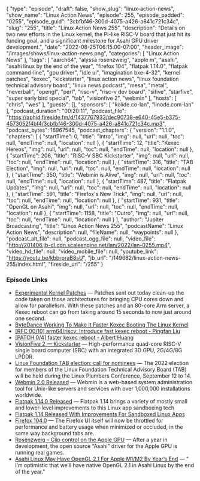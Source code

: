 {
  "type": "episode",
  "draft": false,
  "show_slug": "linux-action-news",
  "show_name": "Linux Action News",
  "episode": 255,
  "episode_padded": "0255",
  "episode_guid": "3cbfbf46-300d-4075-a426-a841c721c34c",
  "slug": "255",
  "title": "Linux Action News 255",
  "description": "Details on two new efforts in the Linux kernel, the Pi-like RISC-V board that just hit its funding goal, and a significant milestone for Asahi GPU driver development.",
  "date": "2022-08-25T06:15:00-07:00",
  "header_image": "/images/shows/linux-action-news.png",
  "categories": [
    "Linux Action News"
  ],
  "tags": [
    "aarch64",
    "alyssa rosenzweig",
    "apple m",
    "asahi",
    "asahi linux by the end of the year",
    "firefox 104",
    "flatpak 1.14.0",
    "flatpak command-line",
    "gpu driver",
    "idle ui",
    "imagination bxe-4-32",
    "kernel patches",
    "kexec",
    "kickstarter",
    "linux action news",
    "linux foundation technical advisory board",
    "linux news podcast",
    "mesa",
    "metal",
    "neverball",
    "opengl",
    "perl",
    "risc-v",
    "risc-v dev board",
    "sifive",
    "starfive",
    "super early bird special",
    "tab",
    "visionfive 2",
    "webmin"
  ],
  "hosts": [
    "chris",
    "wes"
  ],
  "guests": [],
  "sponsors": [
    "kolide.co-lan",
    "linode.com-lan"
  ],
  "podcast_duration": "00:20:11",
  "podcast_file": "https://aphid.fireside.fm/d/1437767933/dec90738-e640-45e5-b375-4573052f4bf4/3cbfbf46-300d-4075-a426-a841c721c34c.mp3",
  "podcast_bytes": 16967545,
  "podcast_chapters": {
    "version": "1.1.0",
    "chapters": [
      {
        "startTime": 0,
        "title": "Intro",
        "img": null,
        "url": null,
        "toc": null,
        "endTime": null,
        "location": null
      },
      {
        "startTime": 12,
        "title": "Kexec Hereos",
        "img": null,
        "url": null,
        "toc": null,
        "endTime": null,
        "location": null
      },
      {
        "startTime": 206,
        "title": "RISC-V SBC Kickstarter",
        "img": null,
        "url": null,
        "toc": null,
        "endTime": null,
        "location": null
      },
      {
        "startTime": 316,
        "title": "TAB Election",
        "img": null,
        "url": null,
        "toc": null,
        "endTime": null,
        "location": null
      },
      {
        "startTime": 350,
        "title": "Webmin is Alive",
        "img": null,
        "url": null,
        "toc": null,
        "endTime": null,
        "location": null
      },
      {
        "startTime": 487,
        "title": "Flatpak Updates",
        "img": null,
        "url": null,
        "toc": null,
        "endTime": null,
        "location": null
      },
      {
        "startTime": 591,
        "title": "Firefox's New Trick",
        "img": null,
        "url": null,
        "toc": null,
        "endTime": null,
        "location": null
      },
      {
        "startTime": 931,
        "title": "OpenGL on Asahi",
        "img": null,
        "url": null,
        "toc": null,
        "endTime": null,
        "location": null
      },
      {
        "startTime": 1158,
        "title": "Outro",
        "img": null,
        "url": null,
        "toc": null,
        "endTime": null,
        "location": null
      }
    ],
    "author": "Jupiter Broadcasting",
    "title": "Linux Action News 255",
    "podcastName": "Linux Action News",
    "description": null,
    "fileName": null,
    "waypoints": null
  },
  "podcast_alt_file": null,
  "podcast_ogg_file": null,
  "video_file": "http://201406.jb-dl.cdn.scaleengine.net/lan/2022/lan-0255.mp4",
  "video_hd_file": null,
  "video_mobile_file": null,
  "youtube_link": "https://youtu.be/kbbrpraB8sU",
  "jb_url": "/149682/linux-action-news-255/index.html",
  "fireside_url": "/255"
}


### Episode Links

  * [Experimental Kernel Patches](https://www.phoronix.com/news/Linux-Faster-ARM64-RISC-V-Kexec "Experimental Kernel Patches") — Patches sent out today clean-up the code taken on those architectures for bringing CPU cores down and allow for parallelism. With these patches and an 80-core Arm server, a Kexec reboot can go from taking around 15 seconds to now just around one second.
  * [ByteDance Working To Make It Faster Kexec Booting The Linux Kernel](https://www.phoronix.com/news/Bytedance-Faster-Kexec-Reboot "ByteDance Working To Make It Faster Kexec Booting The Linux Kernel")
  * [[RFC 00/10] arm64/riscv: Introduce fast kexec reboot - Pingfan Liu](https://lore.kernel.org/lkml/20220822021520.6996-1-kernelfans@gmail.com/ "\[RFC 00/10\] arm64/riscv: Introduce fast kexec reboot - Pingfan Liu")
  * [[PATCH 0/4] faster kexec reboot - Albert Huang](https://lore.kernel.org/lkml/20220725083904.56552-1-huangjie.albert@bytedance.com/ "\[PATCH 0/4\] faster kexec reboot - Albert Huang")
  * [VisionFive 2 — Kickstarter](https://www.kickstarter.com/projects/starfive/visionfive-2 "VisionFive 2 — Kickstarter") — High-performance quad-core RISC-V single board computer (SBC) with an integrated 3D GPU, 2G/4G/8G LPDDR.
  * [Linux Foundation TAB election: call for nominees](https://lwn.net/Articles/905651/ "Linux Foundation TAB election: call for nominees") — The 2022 election for members of the Linux Foundation Technical Advisory Board (TAB) will be held during the Linux Plumbers Conference, September 12 to 14.
  * [Webmin 2.0 Released](https://github.com/webmin/webmin/releases/tag/2.000 "Webmin 2.0 Released") — Webmin is a web-based system administration tool for Unix-like servers and services with over 1,000,000 installations worldwide.
  * [Flatpak 1.14.0 Released](https://github.com/flatpak/flatpak/releases/tag/1.14.0 "Flatpak 1.14.0 Released") — Flatpak 1.14 brings a variety of mostly small and lower-level improvements to this Linux app sandboxing tech
  * [Flatpak 1.14 Released With Improvements For Sandboxed Linux Apps](https://www.phoronix.com/news/Flatpak-1.14-Released "Flatpak 1.14 Released With Improvements For Sandboxed Linux Apps")
  * [Firefox 104.0](https://www.mozilla.org/en-US/firefox/104.0/releasenotes/ "Firefox 104.0") — The Firefox UI itself will now be throttled for performance and battery usage when minimized or occluded, in the same way background tabs are.
  * [Rosenzweig – Clip control on the Apple GPU](https://rosenzweig.io/blog/asahi-gpu-part-6.html "Rosenzweig – Clip control on the Apple GPU") — After a year in development, the open source “Asahi” driver for the Apple GPU is running real games.
  * [Asahi Linux May Have OpenGL 2.1 For Apple M1/M2 By Year’s End](https://www.phoronix.com/news/Asahi-Linux-GL-2.1-EOY2022 "Asahi Linux May Have OpenGL 2.1 For Apple M1/M2 By Year’s End") — " I’m optimistic that we’ll have native OpenGL 2.1 in Asahi Linux by the end of the year."



